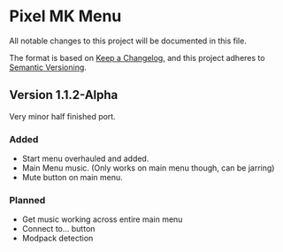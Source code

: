 # Pixel MK Menu

All notable changes to this project will be documented in this file.

The format is based on [Keep a Changelog](https://keepachangelog.com/en/1.1.0/),
and this project adheres to [Semantic Versioning](https://semver.org/spec/v2.0.0.html).

## Version 1.1.2-Alpha

Very minor half finished port.

### Added

- Start menu overhauled and added.
- Main Menu music. (Only works on main menu though, can be jarring)
- Mute button on main menu.

### Planned

- Get music working across entire main menu
- Connect to... button
- Modpack detection
